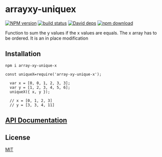 # arrayxy-uniquex

  [![NPM version][npm-image]][npm-url]
  [![build status][travis-image]][travis-url]
  [![David deps][david-image]][david-url]
  [![npm download][download-image]][download-url]
  
Function to sum the y values if the x values are equals. The x array has to be ordered.
It is an in place modification

## Installation

`npm i array-xy-unique-x`

```
const uniqueX=require('array-xy-unique-x');

  var x = [0, 0, 1, 2, 3, 3];
  var y = [1, 2, 3, 4, 5, 6];
  uniqueX({ x, y });

  // x = [0, 1, 2, 3]
  // y = [3, 3, 4, 11]
```

## [API Documentation](https://mljs.github.io/arrayxy-uniquex/)

## License

[MIT](./LICENSE)

[npm-image]: https://img.shields.io/npm/v/ml-arrayxy-uniquex.svg?style=flat-square
[npm-url]: https://npmjs.org/package/ml-arrayxy-uniquex
[travis-image]: https://img.shields.io/travis/mljs/arrayxy-uniquex/master.svg?style=flat-square
[travis-url]: https://travis-ci.org/mljs/arrayxy-uniquex
[david-image]: https://img.shields.io/david/mljs/arrayxy-uniquex.svg?style=flat-square
[david-url]: https://david-dm.org/mljs/arrayxy-uniquex
[download-image]: https://img.shields.io/npm/dm/ml-arrayxy-uniquex.svg?style=flat-square
[download-url]: https://npmjs.org/package/ml-arrayxy-uniquex
